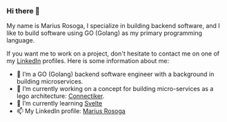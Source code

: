 ### Hi there 👋

My name is Marius Rosoga, I specialize in building backend software, and I like to build software using GO (Golang) as my primary programming language.

If you want me to work on a project, don't hesitate to contact me on one of my [LinkedIn](https://www.linkedin.com/in/mariusrosoga/) profiles. Here is some information about me:

- 🔭 I’m a GO (Golang) backend software engineer with a background in building microservices. 
- 🔭 I’m currently working on a concept for building micro-services as a lego architecture: [Connectiker](https://github.com/connectiker). 
- 🌱 I’m currently learning [Svelte](https://svelte.dev)
- 📫 My LinkedIn profile: [Marius Rosoga](https://www.linkedin.com/in/mariusrosoga/)
